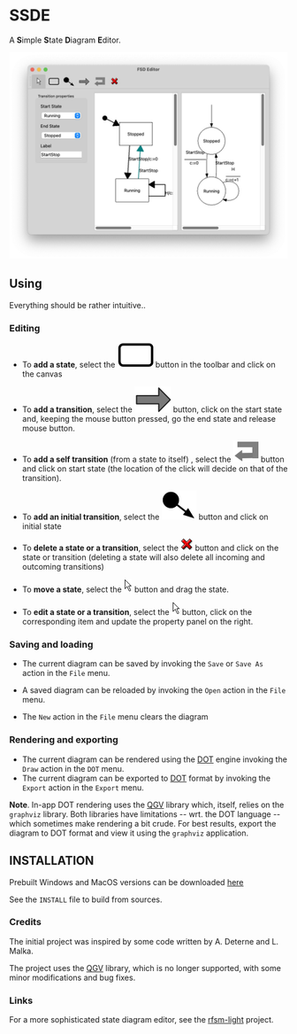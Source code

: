 # SSDE 

A **S**imple **S**tate **D**iagram **E**ditor.

![](./etc/snapshot.png)

## Using

Everything should be rather intuitive..

### Editing 

* To **add a state**, select the ![](./src/images/state.png) button in the toolbar and click on the
  canvas

* To **add a transition**, select the ![](./src/images/transition.png) button, click on
  the start state and, keeping the mouse button pressed, go the end state and release mouse button.

* To **add a self transition** (from a state to itself) , select the ![](./src/images/loop.png) button
  and click on start state (the location of the click will decide on that of the
  transition).

* To **add an initial transition**, select the ![](./src/images/initstate.png) button
  and click on initial state 

* To **delete a state or a transition**, select the ![](./src/images/delete.png) button
  and click on the state or transition (deleting a state will also delete all incoming and
  outcoming transitions)

* To **move a state**, select the ![](./src/images/select.png) button and drag the state.

* To **edit a state or a transition**, select the ![](./src/images/select.png) button, click on
  the corresponding item and update the property panel on the right.

### Saving and loading

* The current diagram can be saved by invoking the `Save` or `Save As` action in the `File` menu.

* A saved diagram can be reloaded by invoking the `Open` action in the `File` menu.

* The `New` action in the `File` menu clears the diagram

### Rendering and exporting

* The current diagram can be rendered using the [DOT](http://www.graphviz.org) engine invoking the
  `Draw` action in the `DOT` menu.
* The current diagram can be exported to [DOT](http://www.graphviz.org) format by invoking the `Export`
  action in the `Export` menu.

**Note**. In-app DOT rendering uses the [QGV](https://github.com/nbergont/qgv/) library which,
itself, relies on the `graphviz` library. Both libraries have limitations -- wrt. the DOT language
-- which sometimes make rendering a bit crude. For best results, export the diagram to DOT format and
view it using the `graphviz` application. 

## INSTALLATION

Prebuilt Windows and MacOS versions can be downloaded [here](https://github.com/jserot/ssde/releases/tag/v0.3)

See the `INSTALL` file to build from sources.

### Credits

The initial project was inspired by some code written by A. Deterne and L. Malka.

The project uses the [QGV](https://github.com/nbergont/qgv) library, which is no longer supported,
with some minor modifications and bug fixes. 

### Links

For a more sophisticated state diagram editor, see the
[rfsm-light](https://github.com/jserot/rfsm-light) project.
